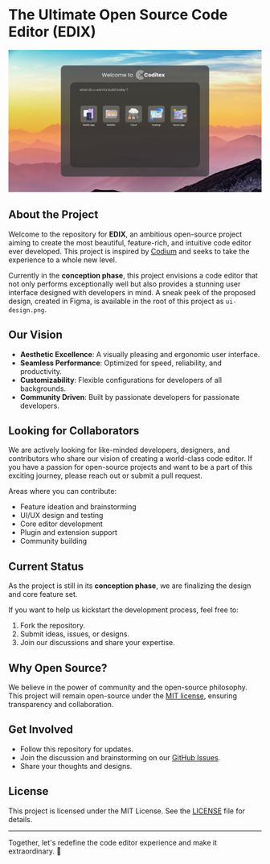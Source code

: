 # The Ultimate Open Source Code Editor (EDIX)

![UI Design Preview](./Frame%202.png)

## About the Project

Welcome to the repository for **EDIX**, an ambitious open-source project aiming to create the most beautiful, feature-rich, and intuitive code editor ever developed. This project is inspired by [Codium](https://github.com/VSCodium/vscodium) and seeks to take the experience to a whole new level.

Currently in the **conception phase**, this project envisions a code editor that not only performs exceptionally well but also provides a stunning user interface designed with developers in mind. A sneak peek of the proposed design, created in Figma, is available in the root of this project as `ui-design.png`.

## Our Vision

- **Aesthetic Excellence**: A visually pleasing and ergonomic user interface.
- **Seamless Performance**: Optimized for speed, reliability, and productivity.
- **Customizability**: Flexible configurations for developers of all backgrounds.
- **Community Driven**: Built by passionate developers for passionate developers.

## Looking for Collaborators

We are actively looking for like-minded developers, designers, and contributors who share our vision of creating a world-class code editor. If you have a passion for open-source projects and want to be a part of this exciting journey, please reach out or submit a pull request.

Areas where you can contribute:
- Feature ideation and brainstorming
- UI/UX design and testing
- Core editor development
- Plugin and extension support
- Community building

## Current Status

As the project is still in its **conception phase**, we are finalizing the design and core feature set. 

If you want to help us kickstart the development process, feel free to:
1. Fork the repository.
2. Submit ideas, issues, or designs.
3. Join our discussions and share your expertise.

## Why Open Source?

We believe in the power of community and the open-source philosophy. This project will remain open-source under the [MIT license](LICENSE), ensuring transparency and collaboration.

## Get Involved

- Follow this repository for updates.
- Join the discussion and brainstorming on our [GitHub Issues](https://github.com/yourusername/yourrepo/issues).
- Share your thoughts and designs.

## License

This project is licensed under the MIT License. See the [LICENSE](LICENSE) file for details.

---

Together, let's redefine the code editor experience and make it extraordinary. 🚀
